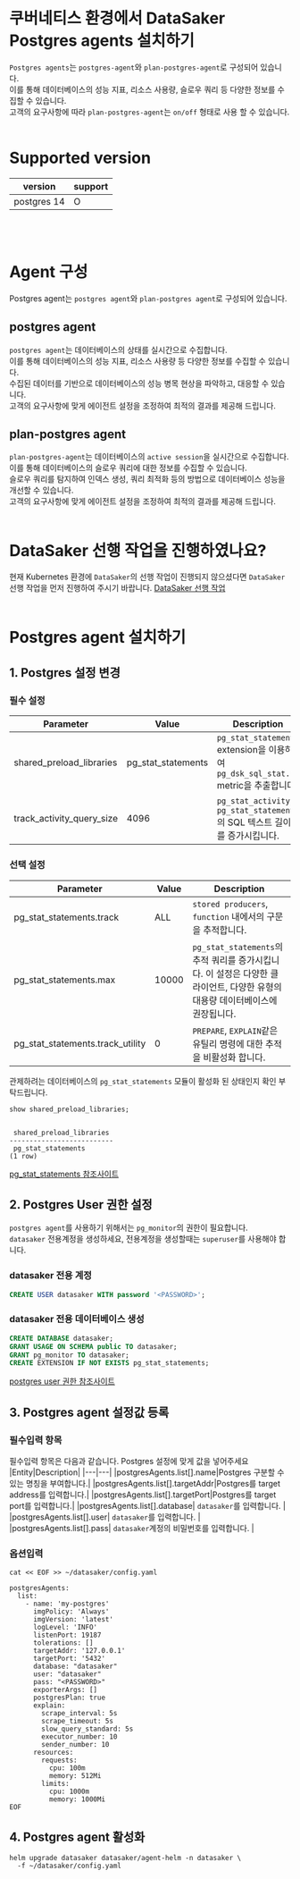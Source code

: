 # 쿠버네티스 환경에서 DataSaker Postgres agents 설치하기
`Postgres agents`는 `postgres-agent`와 `plan-postgres-agent`로 구성되어 있습니다.\
이를 통해 데이터베이스의 성능 지표, 리소스 사용량, 슬로우 쿼리 등 다양한 정보를 수집할 수 있습니다.\
고객의 요구사항에 따라 `plan-postgres-agent`는 `on/off` 형태로 사용 할 수 있습니다.
<br><br>

# Supported version
|version|support|
|---|---|
|postgres 14|O|

<br><br>

# Agent 구성
Postgres agent는 `postgres agent`와 `plan-postgres agent`로 구성되어 있습니다.
## postgres agent
`postgres agent`는 데이터베이스의 상태를 실시간으로 수집합니다.\
이를 통해 데이터베이스의 성능 지표, 리소스 사용량 등 다양한 정보를 수집할 수 있습니다.\
수집된 데이터를 기반으로 데이터베이스의 성능 병목 현상을 파악하고, 대응할 수 있습니다.\
고객의 요구사항에 맞게 에이전트 설정을 조정하여 최적의 결과를 제공해 드립니다.

## plan-postgres agent
`plan-postgres-agent`는 데이터베이스의 `active session`을 실시간으로 수집합니다.\
이를 통해 데이터베이스의 슬로우 쿼리에 대한 정보를 수집할 수 있습니다.\
슬로우 쿼리를 탐지하여 인덱스 생성, 쿼리 최적화 등의 방법으로 데이터베이스 성능을 개선할 수 있습니다.\
고객의 요구사항에 맞게 에이전트 설정을 조정하여 최적의 결과를 제공해 드립니다.
<br><br>

# DataSaker 선행 작업을 진행하였나요?
현재 Kubernetes 환경에 `DataSaker`의 선행 작업이 진행되지 않으셨다면 `DataSaker` 선행 작업을 먼저 진행하여 주시기 바랍니다. [DataSaker 선행 작업](${PREPARATION_MANUAL_KR})
<br><br>

# Postgres agent 설치하기
## 1. Postgres 설정 변경
### 필수 설정
| Parameter | Value | Description |
|-----------|-------|-------------|
| shared_preload_libraries | pg_stat_statements | `pg_stat_statements` extension을 이용하여 `pg_dsk_sql_stat.*` metric을 추출합니다.|
| track_activity_query_size | 4096 | `pg_stat_activity`, `pg_stat_statements`의 SQL 텍스트 길이를 증가시킵니다.|
### 선택 설정
| Parameter | Value | Description |
|-----------|-------|-------------|
| pg_stat_statements.track | ALL | `stored producers`, `function` 내에서의 구문을 추적합니다.|
| pg_stat_statements.max | 10000 | `pg_stat_statements`의 추적 쿼리를 증가시킵니다. 이 설정은 다양한 클라이언트, 다양한 유형의 대용량 데이터베이스에 권장됩니다.|
| pg_stat_statements.track_utility | 0 | `PREPARE`, `EXPLAIN`같은 유틸리 명령에 대한 추적을 비활성화 합니다. |

관제하려는 데이터베이스의 `pg_stat_statements` 모듈이 활성화 된 상태인지 확인 부탁드립니다.
```
show shared_preload_libraries;


 shared_preload_libraries
--------------------------
 pg_stat_statements
(1 row)
```
[pg_stat_statements 참조사이트](https://www.postgresql.org/docs/14/pgstatstatements.html)

## 2. Postgres User 권한 설정
`postgres agent`를 사용하기 위해서는 `pg_monitor`의 권한이 필요합니다.\
`datasaker` 전용계정을 생성하세요, 전용계정을 생성할때는 `superuser`를 사용해야 합니다.
### datasaker 전용 계정
```sql
CREATE USER datasaker WITH password '<PASSWORD>';
```

### datasaker 전용 데이터베이스 생성
```sql
CREATE DATABASE datasaker;
GRANT USAGE ON SCHEMA public TO datasaker;
GRANT pg_monitor TO datasaker;
CREATE EXTENSION IF NOT EXISTS pg_stat_statements;
```
[postgres user 권한 참조사이트](https://www.postgresql.org/docs/14/sql-grant.html)

## 3. Postgres agent 설정값 등록
### 필수입력 항목
필수입력 항목은 다음과 같습니다. Postgres 설정에 맞게 값을 넣어주세요
|Entity|Description|
|---|---|
|postgresAgents.list[].name|Postgres 구분할 수 있는 명칭을 부여합니다.|
|postgresAgents.list[].targetAddr|Postgres를 target address를 입력합니다.|
|postgresAgents.list[].targetPort|Postgres를 target port를 입력합니다.|
|postgresAgents.list[].database| `datasaker`를 입력합니다. |
|postgresAgents.list[].user| `datasaker`를 입력합니다. |
|postgresAgents.list[].pass| `datasaker`계정의 비밀번호를 입력합니다. |

### 옵션입력
```shell
cat << EOF >> ~/datasaker/config.yaml

postgresAgents:
  list:
    - name: 'my-postgres'
      imgPolicy: 'Always'
      imgVersion: 'latest'
      logLevel: 'INFO'
      listenPort: 19187
      tolerations: []
      targetAddr: '127.0.0.1'
      targetPort: '5432'
      database: "datasaker"
      user: "datasaker"
      pass: "<PASSWORD>"
      exporterArgs: []
      postgresPlan: true
      explain:
        scrape_interval: 5s
        scrape_timeout: 5s
        slow_query_standard: 5s
        executor_number: 10
        sender_number: 10
      resources:
        requests:
          cpu: 100m
          memory: 512Mi
        limits:
          cpu: 1000m
          memory: 1000Mi
EOF
```

## 4. Postgres agent 활성화
```shell
helm upgrade datasaker datasaker/agent-helm -n datasaker \
  -f ~/datasaker/config.yaml
```
